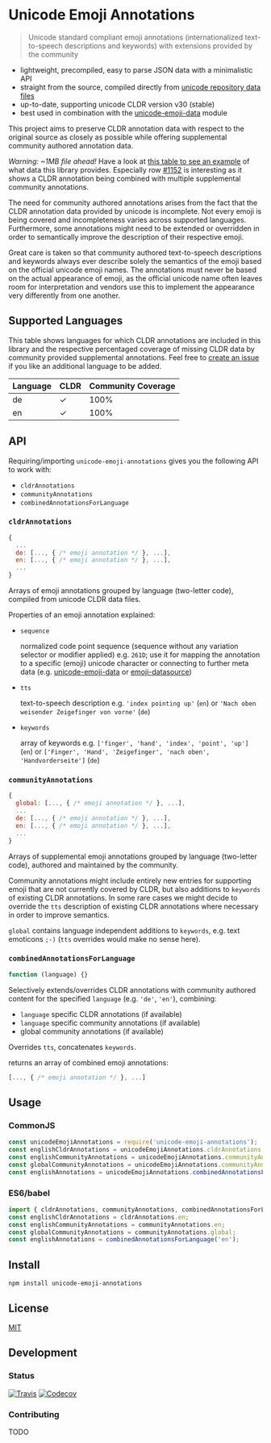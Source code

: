 # Unicode Emoji Annotations

> Unicode standard compliant emoji annotations (internationalized text-to-speech descriptions and keywords) with extensions provided by the community

- lightweight, precompiled, easy to parse JSON data with a minimalistic API
- straight from the source, compiled directly from [unicode repository data files](http://unicode.org/repos/cldr/tags/release-30)
- up-to-date, supporting unicode CLDR version v30 (stable)
- best used in combination with the [unicode-emoji-data](https://www.npmjs.com/package/unicode-emoji-data) module

This project aims to preserve CLDR annotation data with respect to the original source as closely as possible while offering supplemental community authored annotation data.

*Warning: ~1MB file ahead!* Have a look at [this table to see an example](https://dematerializer.github.io/unicode-emoji-annotations/emoji-annotations.stable.html) of what data this library provides. Especially row [#1152](https://dematerializer.github.io/unicode-emoji-annotations/emoji-annotations.stable.html#1152) is interesting as it shows a CLDR annotation being combined with multiple supplemental community annotations.

The need for community authored annotations arises from the fact that the CLDR annotation data provided by unicode is incomplete. Not every emoji is being covered and incompleteness varies across supported languages. Furthermore, some annotations might need to be extended or overridden in order to semantically improve the description of their respective emoji.

Great care is taken so that community authored text-to-speech descriptions and keywords always ever describe solely the semantics of the emoji based on the official unicode emoji names. The annotations must never be based on the actual appearance of emoji, as the official unicode name often leaves room for interpretation and vendors use this to implement the appearance very differently from one another.

## Supported Languages

This table shows languages for which CLDR annotations are included in this library and the respective percentaged coverage of missing CLDR data by community provided supplemental annotations. Feel free to [create an issue](https://github.com/dematerializer/unicode-emoji-annotations/issues) if you like an additional language to be added.

| Language | CLDR | Community Coverage |
| --- | --- | --- |
| de | ✓ | 100% |
| en | ✓ | 100% |

## API

Requiring/importing `unicode-emoji-annotations` gives you the following API to work with:

- `cldrAnnotations`
- `communityAnnotations`
- `combinedAnnotationsForLanguage`

### `cldrAnnotations`

```javascript
{
  ...
  de: [..., { /* emoji annotation */ }, ...],
  en: [..., { /* emoji annotation */ }, ...],
  ...
}
```

Arrays of emoji annotations grouped by language (two-letter code), compiled from unicode CLDR data files.

Properties of an emoji annotation explained:

- `sequence`

  normalized code point sequence (sequence without any variation selector or modifier applied) e.g. `261D`; use it for mapping the annotation to a specific (emoji) unicode character or connecting to further meta data (e.g. [unicode-emoji-data](https://www.npmjs.com/package/unicode-emoji-data) or [emoji-datasource](https://www.npmjs.com/package/emoji-datasource))

- `tts`

  text-to-speech description e.g. `'index pointing up'` (`en`) or `'Nach oben weisender Zeigefinger von vorne'` (`de`)

- `keywords`

  array of keywords e.g. `['finger', 'hand', 'index', 'point', 'up']` (`en`) or `['Finger', 'Hand', 'Zeigefinger', 'nach oben', 'Handvorderseite']` (`de`)

### `communityAnnotations`

```javascript
{
  global: [..., { /* emoji annotation */ }, ...],
  ...
  de: [..., { /* emoji annotation */ }, ...],
  en: [..., { /* emoji annotation */ }, ...],
  ...
}
```

Arrays of supplemental emoji annotations grouped by language (two-letter code), authored and maintained by the community.

Community annotations might include entirely new entries for supporting emoji that are not currently covered by CLDR, but also additions to `keywords` of existing CLDR annotations. In some rare cases we might decide to override the `tts` description of existing CLDR annotations where necessary in order to improve semantics.

`global` contains language independent additions to `keywords`, e.g. text emoticons `;-)` (`tts` overrides would make no sense here).

### `combinedAnnotationsForLanguage`

```javascript
function (language) {}
```

Selectively extends/overrides CLDR annotations with community authored content for the specified `language` (e.g. `'de'`, `'en'`), combining:
- `language` specific CLDR annotations (if available)
- `language` specific community annotations (if available)
- global community annotations (if available)

Overrides `tts`, concatenates `keywords`.

returns an array of combined emoji annotations:

```javascript
[..., { /* emoji annotation */ }, ...]
```

## Usage

### CommonJS

```javascript
const unicodeEmojiAnnotations = require('unicode-emoji-annotations');
const englishCldrAnnotations = unicodeEmojiAnnotations.cldrAnnotations.en;
const englishCommunityAnnotations = unicodeEmojiAnnotations.communityAnnotations.en;
const globalCommunityAnnotations = unicodeEmojiAnnotations.communityAnnotations.global;
const englishAnnotations = unicodeEmojiAnnotations.combinedAnnotationsForLanguage('en');
```

### ES6/babel

```javascript
import { cldrAnnotations, communityAnnotations, combinedAnnotationsForLanguage } from 'unicode-emoji-annotations';
const englishCldrAnnotations = cldrAnnotations.en;
const englishCommunityAnnotations = communityAnnotations.en;
const globalCommunityAnnotations = communityAnnotations.global;
const englishAnnotations = combinedAnnotationsForLanguage('en');
```

## Install

`npm install unicode-emoji-annotations`

## License

[MIT](https://github.com/dematerializer/unicode-emoji-annotations/blob/master/LICENSE)

## Development

### Status

[![Travis](https://img.shields.io/travis/dematerializer/unicode-emoji-annotations.svg?style=flat-square)](https://travis-ci.org/dematerializer/unicode-emoji-annotations)
[![Codecov](https://img.shields.io/codecov/c/github/dematerializer/unicode-emoji-annotations.svg?style=flat-square)](https://codecov.io/gh/dematerializer/unicode-emoji-annotations)

### Contributing

TODO
